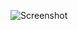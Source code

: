 ![Screenshot](https://raw.githubusercontent.com/Cryakl/Ultimate-RAT-Collection/refs/heads/main/LuxNet/LuxNet%20RAT%20v1.0.0.1%20Alpha%201/Screenshot.png)
